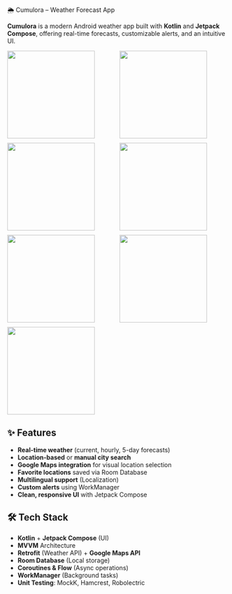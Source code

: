 🌦️ Cumulora – Weather Forecast App  

**Cumulora** is a modern Android weather app built with **Kotlin** and **Jetpack Compose**, offering real-time forecasts, customizable alerts, and an intuitive UI.  
<div style="display: grid; grid-template-columns: repeat(2, 1fr); gap: 10px;">
  <img src="https://github.com/user-attachments/assets/ec4f593a-f464-4d7d-ae21-ed039f621ebc" width="200px">
  <img src="https://github.com/user-attachments/assets/e7326813-c4d6-4aa6-9b44-10e667bc7d8d" width="200px">
  <img src="https://github.com/user-attachments/assets/63ade95f-ad34-4a58-b582-e0de3858cd2c" width="200px">
  <img src="https://github.com/user-attachments/assets/40afa86f-80e7-487e-a459-5a55450cfe02" width="200px">
  <img src="https://github.com/user-attachments/assets/74d96a5f-0c86-4f41-97c3-dc89b851fd70" width="200px">
  <img src="https://github.com/user-attachments/assets/98ff091d-3349-426e-81fc-e6a289d5df5a" width="200px">
  <img src="https://github.com/user-attachments/assets/a7dd86ce-3111-40ee-8691-a34a35b17cc2" width="200px">
</div>


## ✨ Features  
- **Real-time weather** (current, hourly, 5-day forecasts)  
- **Location-based** or **manual city search**  
- **Google Maps integration** for visual location selection  
- **Favorite locations** saved via Room Database  
- **Multilingual support** (Localization)  
- **Custom alerts** using WorkManager  
- **Clean, responsive UI** with Jetpack Compose  

## 🛠️ Tech Stack  
- **Kotlin** + **Jetpack Compose** (UI)  
- **MVVM** Architecture  
- **Retrofit** (Weather API) + **Google Maps API**  
- **Room Database** (Local storage)  
- **Coroutines & Flow** (Async operations)  
- **WorkManager** (Background tasks)  
- **Unit Testing**: MockK, Hamcrest, Robolectric  
